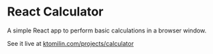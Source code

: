 # React Calculator

A simple React app to perform basic calculations in a browser window.

See it live at [ktomilin.com/projects/calculator](https://ktomilin.com/projects/calculator/)
